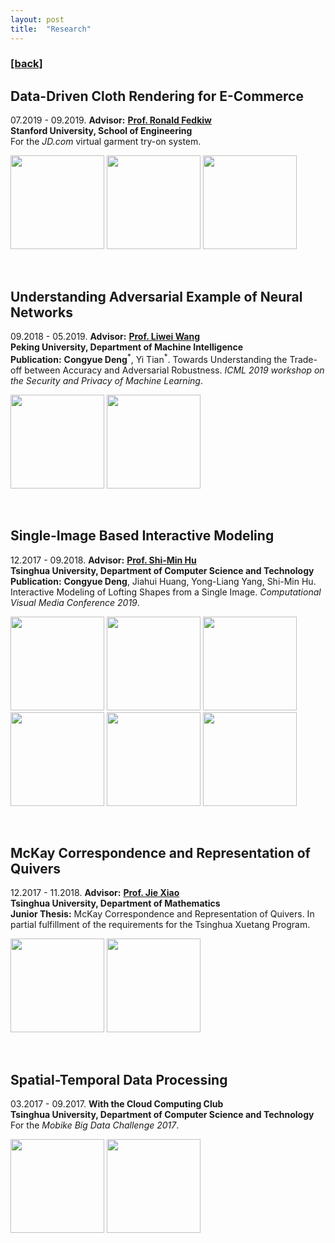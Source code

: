 ```yaml
---
layout: post
title:  "Research"
---
```

<h3><a href="https://sufangzhou.github.io">[back]</a></h3>

## Data-Driven Cloth Rendering for E-Commerce
07.2019 - 09.2019. **Advisor:** [**Prof. Ronald Fedkiw**](http://physbam.stanford.edu/~fedkiw) <br>
**Stanford University, School of Engineering** <br>
For the *JD.com* virtual garment try-on system.

<img src="https://flyinggiraffe.github.io/images/research_cloth_setup.jpg" height="150">  <img src="https://flyinggiraffe.github.io/images/research_cloth_sample.png" height="150">  <img src="https://flyinggiraffe.github.io/images/research_cloth_demo.png" height="150">

<br>

## Understanding Adversarial Example of Neural Networks
09.2018 - 05.2019. **Advisor:** [**Prof. Liwei Wang**](http://www.cis.pku.edu.cn/faculty/vision/wangliwei) <br>
**Peking University, Department of Machine Intelligence** <br>
**Publication:** **Congyue Deng**<sup>\*</sup>, Yi Tian<sup>\*</sup>. Towards Understanding the Trade-off between Accuracy and Adversarial Robustness. *ICML 2019 workshop on the Security and Privacy of Machine Learning*.

<img src="https://flyinggiraffe.github.io/images/research_adversarial_1.png" height="150">  <img src="https://flyinggiraffe.github.io/images/research_adversarial_2.png" height="150">

<br>

## Single-Image Based Interactive Modeling
12.2017 - 09.2018. **Advisor:** [**Prof. Shi-Min Hu**](https://cg.cs.tsinghua.edu.cn/prof_hu.htm) <br>
**Tsinghua University, Department of Computer Science and Technology** <br>
**Publication:** **Congyue Deng**, Jiahui Huang, Yong-Liang Yang, Shi-Min Hu. Interactive Modeling of Lofting Shapes from a Single Image. *Computational Visual Media Conference 2019*.

<img src="https://flyinggiraffe.github.io/images/research_lofting_input_1.jpg" height="150">  <img src="https://flyinggiraffe.github.io/images/research_lofting_input_2.jpg" height="150">  <img src="https://flyinggiraffe.github.io/images/research_lofting_input_3.jpg" height="150">
<img src="https://flyinggiraffe.github.io/images/research_lofting_output_1.png" height="150">  <img src="https://flyinggiraffe.github.io/images/research_lofting_output_2.png" height="150">  <img src="https://flyinggiraffe.github.io/images/research_lofting_output_3.png" height="150">

<br>

## McKay Correspondence and Representation of Quivers
12.2017 - 11.2018. **Advisor:** [**Prof. Jie Xiao**](http://faculty.math.tsinghua.edu.cn/~jxiao) <br>
**Tsinghua University, Department of Mathematics** <br>
**Junior Thesis:** McKay Correspondence and Representation of Quivers. In partial fulfillment of the requirements for the Tsinghua Xuetang Program.

<img src="https://flyinggiraffe.github.io/images/research_mckay.JPG" height="150">  <img src="https://flyinggiraffe.github.io/images/research_mckay_dynkin.JPG" height="150">

<br>

## Spatial-Temporal Data Processing
03.2017 - 09.2017. **With the Cloud Computing Club** <br>
**Tsinghua University, Department of Computer Science and Technology** <br>
For the *Mobike Big Data Challenge 2017*.

<img src="https://flyinggiraffe.github.io/images/research_mobike_1.png" height="150">  <img src="https://flyinggiraffe.github.io/images/research_mobike_2.png" height="150">
